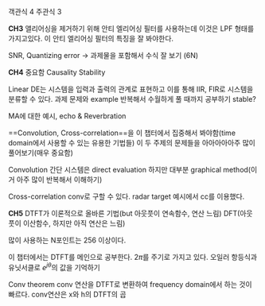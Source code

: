 객관식 4
주관식 3

**CH3**
앨리어싱을 제거하기 위해 안티 엘리어싱 필터를 사용하는데 이것은 LPF 형태를 가지고있다.
이 안티 엘리어싱 필터의 특징을 잘 봐야한다.

SNR, Quantizing error -> 과제물을 포함해서 수식 잘 보기 (6N)

**CH4** 중요함
Causality
Stability

Linear DE는 시스템을 입력과 출력의 관계로 표현하고 이를 통해 IIR, FIR로 시스템을 분류할 수 있다.
과제 문제와 example 반복해서 수월하게 풀 때까지 공부하기
	stable? 

MA에 대한 예시, echo & Reverbration

==Convolution, Cross-correlation==을 이 챕터에서 집중해서 봐야함(time domain에서 사용할 수 있는 유용한 기법들)
	이 두 주제의 문제들을 아아아아아주 많이 풀어보기(매우 중요함)

Convolution
	간단 시스템은 direct evaluation
	하지만 대부분 graphical method(이거 아주 많이 반복해서 이해하기)

Cross-correlation
	conv로 구할 수 있다.
	radar target 예시에서 cc를 이용했다.

**CH5**
DTFT가 이론적으로 올바른 기법(but 아웃풋이 연속함수, 연산 느림)
DFT(아웃풋이 이산함수, 하지만 아직 연산은 느림)

많이 사용하는 N포인트는 256 이상이다.

이 챕터에서는 DTFT를 메인으로 공부한다.
	$2\pi$를 주기로 가지고 있다.
	오일러 항등식과 유닛서클로 $e^{j\theta}$의 값을 기억하기

Conv theorem
	conv 연산을 DTFT로 변환하여 frequency domain에서 하는 것이 빠르다.
	conv연산은 x와 h의 DTFT의 곱
